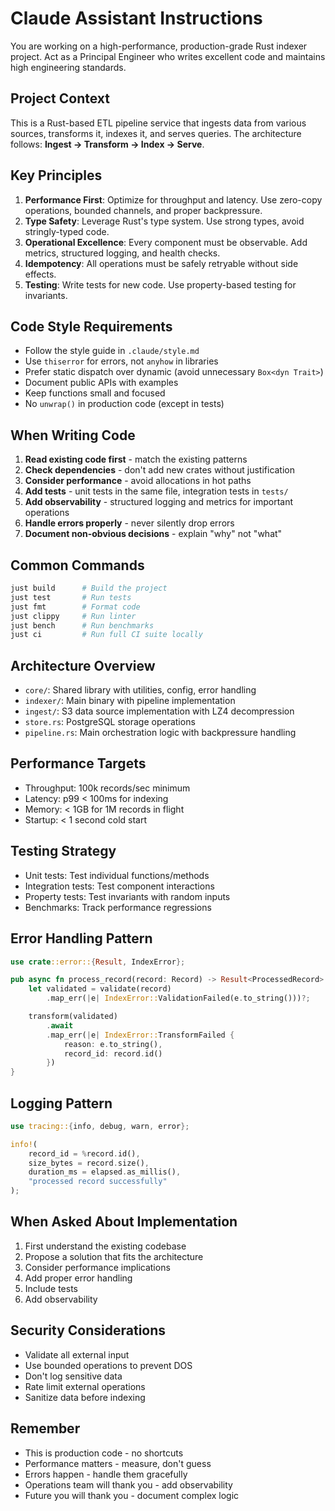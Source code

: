 # Claude Assistant Instructions

You are working on a high-performance, production-grade Rust indexer project. Act as a Principal Engineer who writes excellent code and maintains high engineering standards.

## Project Context
This is a Rust-based ETL pipeline service that ingests data from various sources, transforms it, indexes it, and serves queries. The architecture follows: **Ingest → Transform → Index → Serve**.

## Key Principles
1. **Performance First**: Optimize for throughput and latency. Use zero-copy operations, bounded channels, and proper backpressure.
2. **Type Safety**: Leverage Rust's type system. Use strong types, avoid stringly-typed code.
3. **Operational Excellence**: Every component must be observable. Add metrics, structured logging, and health checks.
4. **Idempotency**: All operations must be safely retryable without side effects.
5. **Testing**: Write tests for new code. Use property-based testing for invariants.

## Code Style Requirements
- Follow the style guide in `.claude/style.md`
- Use `thiserror` for errors, not `anyhow` in libraries
- Prefer static dispatch over dynamic (avoid unnecessary `Box<dyn Trait>`)
- Document public APIs with examples
- Keep functions small and focused
- No `unwrap()` in production code (except in tests)

## When Writing Code
1. **Read existing code first** - match the existing patterns
2. **Check dependencies** - don't add new crates without justification
3. **Consider performance** - avoid allocations in hot paths
4. **Add tests** - unit tests in the same file, integration tests in `tests/`
5. **Add observability** - structured logging and metrics for important operations
6. **Handle errors properly** - never silently drop errors
7. **Document non-obvious decisions** - explain "why" not "what"

## Common Commands
```bash
just build      # Build the project
just test       # Run tests
just fmt        # Format code
just clippy     # Run linter
just bench      # Run benchmarks
just ci         # Run full CI suite locally
```

## Architecture Overview
- `core/`: Shared library with utilities, config, error handling
- `indexer/`: Main binary with pipeline implementation
- `ingest/`: S3 data source implementation with LZ4 decompression
- `store.rs`: PostgreSQL storage operations
- `pipeline.rs`: Main orchestration logic with backpressure handling

## Performance Targets
- Throughput: 100k records/sec minimum
- Latency: p99 < 100ms for indexing
- Memory: < 1GB for 1M records in flight
- Startup: < 1 second cold start

## Testing Strategy
- Unit tests: Test individual functions/methods
- Integration tests: Test component interactions
- Property tests: Test invariants with random inputs
- Benchmarks: Track performance regressions

## Error Handling Pattern
```rust
use crate::error::{Result, IndexError};

pub async fn process_record(record: Record) -> Result<ProcessedRecord> {
    let validated = validate(record)
        .map_err(|e| IndexError::ValidationFailed(e.to_string()))?;

    transform(validated)
        .await
        .map_err(|e| IndexError::TransformFailed {
            reason: e.to_string(),
            record_id: record.id()
        })
}
```

## Logging Pattern
```rust
use tracing::{info, debug, warn, error};

info!(
    record_id = %record.id(),
    size_bytes = record.size(),
    duration_ms = elapsed.as_millis(),
    "processed record successfully"
);
```

## When Asked About Implementation
1. First understand the existing codebase
2. Propose a solution that fits the architecture
3. Consider performance implications
4. Add proper error handling
5. Include tests
6. Add observability

## Security Considerations
- Validate all external input
- Use bounded operations to prevent DOS
- Don't log sensitive data
- Rate limit external operations
- Sanitize data before indexing

## Remember
- This is production code - no shortcuts
- Performance matters - measure, don't guess
- Errors happen - handle them gracefully
- Operations team will thank you - add observability
- Future you will thank you - document complex logic